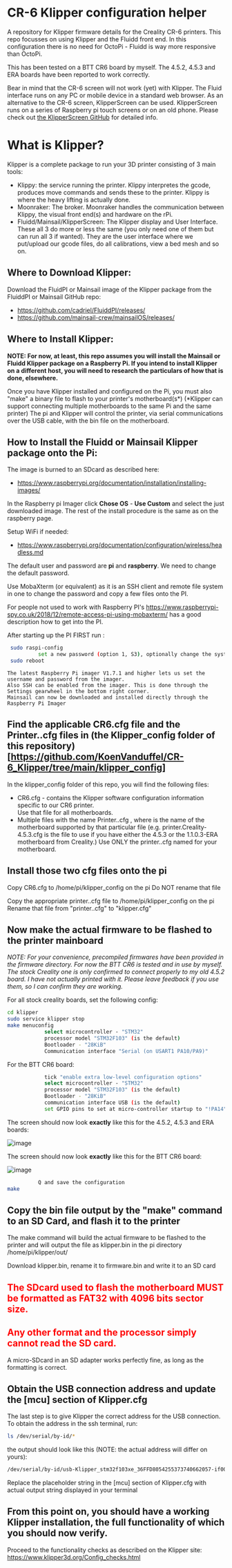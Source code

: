 # CR-6 Klipper configuration helper
A repository for Klipper firmware details for the Creality CR-6 printers.
This repo focusses on using Klipper and the Fluidd front end. In this configuration there is no need for OctoPi - Fluidd is way more responsive than OctoPi.

This has been tested on a BTT CR6 board by myself. The 4.5.2, 4.5.3 and ERA boards have been reported to work correctly.

Bear in mind that the CR-6 screen will not work (yet) with Klipper. The Fluid interface runs on any PC or mobile device in a standard web browser. As an alternative to the CR-6 screen, KlipperScreen can be used. KlipperScreen runs on a series of Raspberry pi touch screens or on an old phone. Please check out [the KlipperScreen GitHub](https://github.com/jordanruthe/KlipperScreen) for detailed info.

# What is Klipper?
Klipper is a complete package to run your 3D printer consisting of 3 main tools:
* Klippy: the service running the printer. Klippy interpretes the gcode, produces move commands and sends these to the printer. Klippy is where the heavy lifting is actually done.
* Moonraker: The broker. Moonraker handles the communication between Klippy, the visual front end(s) and hardware on the rPi.
* Fluidd/Mainsail/KlipperScreen: The Klipper display and User Interface. These all 3 do more or less the same (you only need one of them but can run all 3 if wanted). They are the user interface where we put/upload our gcode files, do all calibrations, view a bed mesh and so on.

## Where to Download Klipper:
Download the FluidPI or Mainsail image of the Klipper package from the FluiddPI or Mainsail GitHub repo:
* https://github.com/cadriel/FluiddPI/releases/
* https://github.com/mainsail-crew/mainsailOS/releases/

## Where to Install Klipper:
**NOTE: For now, at least, this repo assumes you will install the Mainsail or Fluidd Klipper package on a Raspberry Pi.
If you intend to install Klipper on a different host, you will need to research the particulars of how that is done, elsewhere.**

Once you have Klipper installed and configured on the Pi, you must also "make" a binary file to flash to your printer's motherboard(s*) (*Klipper can support connecting multiple motherboards to the same Pi and the same printer)  The pi and Klipper will control the printer, via serial communications over the USB cable, with the bin file on the motherboard.

## How to Install the Fluidd or Mainsail Klipper package onto the Pi:

The image is burned to an SDcard as described here:
* https://www.raspberrypi.org/documentation/installation/installing-images/

In the Raspberry pi Imager click **Chose OS** - **Use Custom** and select the just downloaded image. The rest of the install procedure is the same as on the raspberry page.

Setup WiFi if needed:
* https://www.raspberrypi.org/documentation/configuration/wireless/headless.md

The default user and password are **pi** and **raspberry**. We need to change the default password.

Use MobaXterm (or equivalent) as it is an SSH client and remote file system in one to change the password and copy a few files onto the PI.

For people not used to work with Raspberry PI's https://www.raspberrypi-spy.co.uk/2018/12/remote-access-pi-using-mobaxterm/ has a good description how to get into the PI.

After starting up the PI FIRST run :
```bash
 sudo raspi-config
          set a new password (option 1, S3), optionally change the system name
 sudo reboot
```

```
The latest Raspberry Pi imager V1.7.1 and higher lets us set the username and password from the imager.
Also SSH can be enabled from the imager. This is done through the Settings gearwheel in the bottom right corner.
Mainsail can now be downloaded and installed directly through the Raspberry Pi Imager
```
## Find the applicable CR6.cfg file and the Printer.<motherboard>.cfg files in (the Klipper_config folder of this repository)[https://github.com/KoenVanduffel/CR-6_Klipper/tree/main/klipper_config]

In the klipper_config folder of this repo, you will find the following files:
* CR6.cfg - contains the Klipper software configuration information specific to our CR6 printer.  
  Use that file for all motherboards.
* Multiple files with the name Printer.<motherboard>.cfg
  , where <motherboard> is the name of the motherboard supported by that particular file (e.g. printer.Creality-4.5.3.cfg is the file to use if you have either the 4.5.3 or the 1.1.0.3-ERA motherboard from Creality.)  Use ONLY the printer.<motherboard>.cfg named for your motherboard.

##  Install those two cfg files onto the pi
 
Copy CR6.cfg to /home/pi/klipper_config on the pi
Do NOT rename that file

Copy the appropriate printer.<motherboard>.cfg file to /home/pi/klipper_config on the pi
Rename that file from "printer.<motherboard>.cfg" to "klipper.cfg"

## Now make the actual firmware to be flashed to the printer mainboard

_NOTE: For your convenience, precompiled firmwares have been provided in the firmware directory. For now the BTT CR6 is tested and in use by myself. The stock Creality one is only confirmed to connect properly to my old 4.5.2 board. I have not actually printed with it. Please leave feedback if you use them, so I can confirm they are working._

For all stock creality boards, set the following config:
```bash
cd klipper
sudo service klipper stop
make menuconfig
            select microcontroller - "STM32"
            processor model "STM32F103" (is the default)
            Bootloader - "28KiB"
            Communication interface "Serial (on USART1 PA10/PA9)"

```

For the BTT CR6 board:
```bash
            tick "enable extra low-level configuration options"
            select microcontroller - "STM32"
            processor model "STM32F103" (is the default)
            Bootloader - "28KiB"
            communication interface USB (is the default)
            set GPIO pins to set at micro-controller startup to "!PA14"
```

The screen should now look **exactly** like this for the 4.5.2, 4.5.3 and ERA boards:

![image](https://user-images.githubusercontent.com/13643644/125346549-2e670f80-e35a-11eb-8940-d584d0bb70d7.png)


The screen should now look **exactly** like this for the BTT CR6 board:

![image](https://user-images.githubusercontent.com/13643644/123483020-6a823c80-d606-11eb-8dfc-3924ef9c4a7f.png)

```bash
          Q and save the configuration
make
```

## Copy the bin file output by the "make" command to an SD Card, and flash it to the printer
 
The make command will build the actual firmware to be flashed to the printer and will output the file as klipper.bin in the pi directory /home/pi/klipper/out/

Download klipper.bin, rename it to firmware.bin and write it to an SD card

<span style="color:red">

## The SDcard used to flash the motherboard MUST be formatted as FAT32 with 4096 bits sector size.

## Any other format and the processor simply cannot read the SD card.
</span>

A micro-SDcard in an SD adapter works perfectly fine, as long as the formatting is correct.

## Obtain the USB connection address and update the [mcu] section of Klipper.cfg
 
The last step is to give Klipper the correct address for the USB connection. 
To obtain the address in the ssh terminal, run:

```bash
ls /dev/serial/by-id/*
```

the output should look like this (NOTE: the actual address will differ on yours):
```bash
/dev/serial/by-id/usb-Klipper_stm32f103xe_36FFD8054255373740662057-if00
```

Replace the placeholder string in the [mcu] section of Klipper.cfg with actual output string displayed in your terminal 

## From this point on, you should have a working Klipper installation, the full functionality of which you should now verify.

Proceed to the functionality checks as described on the Klipper site: https://www.klipper3d.org/Config_checks.html

